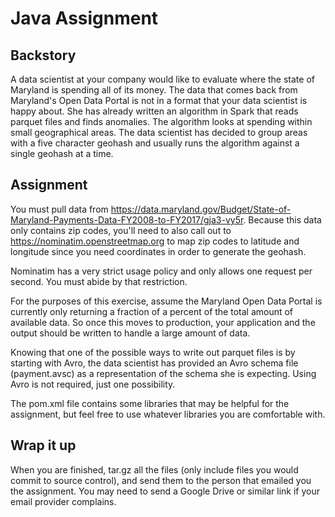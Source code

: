 # Java Assignment

## Backstory

A data scientist at your company would like to evaluate where the state of Maryland is spending all of its money. The
data that comes back from Maryland's Open Data Portal is not in a format that your data scientist is happy about. She
has already written an algorithm in Spark that reads parquet files and finds anomalies. The algorithm looks at spending
within small geographical areas. The data scientist has decided to group areas with a five character geohash and usually
runs the algorithm against a single geohash at a time. 


## Assignment

You must pull data from https://data.maryland.gov/Budget/State-of-Maryland-Payments-Data-FY2008-to-FY2017/gja3-vy5r. 
Because this data only contains zip codes, you'll need to also call out to
https://nominatim.openstreetmap.org to map zip codes to latitude and longitude since you need coordinates in order to
generate the geohash.

Nominatim has a very strict usage policy and only allows one request per second. You must abide by that restriction.

For the purposes of this exercise, assume the Maryland Open Data Portal is currently only returning a fraction of a percent
of the total amount of available data. So once this moves to production, your application and the output should be written
to handle a large amount of data.
 
Knowing that one of the possible ways to write out parquet files is by starting with Avro, the data scientist has provided 
an Avro schema file (payment.avsc) as a representation of the schema she is expecting. Using Avro is not required, just one 
possibility.

The pom.xml file contains some libraries that may be helpful for the assignment, but feel free to use whatever libraries 
you are comfortable with.

## Wrap it up

When you are finished, tar.gz all the files (only include files you would commit to source control), and send them to the person that emailed you the assignment.
You may need to send a Google Drive or similar link if your email provider complains.
